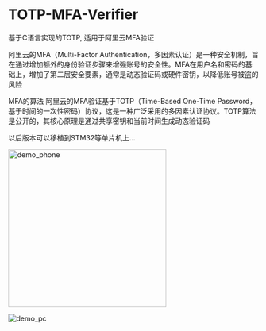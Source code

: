 # TOTP-MFA-Verifier
基于C语言实现的TOTP, 适用于阿里云MFA验证

阿里云的MFA（Multi-Factor Authentication，多因素认证）是一种安全机制，旨在通过增加额外的身份验证步骤来增强账号的安全性。MFA在用户名和密码的基础上，增加了第二层安全要素，通常是动态验证码或硬件密钥，以降低账号被盗的风险

MFA的算法
阿里云的MFA验证基于TOTP（Time-Based One-Time Password，基于时间的一次性密码）协议，这是一种广泛采用的多因素认证协议。TOTP算法是公开的，其核心原理是通过共享密钥和当前时间生成动态验证码

以后版本可以移植到STM32等单片机上...

<img width="318" alt="demo_phone" src="https://github.com/user-attachments/assets/bb26e550-ed04-43ee-98ea-373bfe1bfe74" />  

![demo_pc](https://github.com/user-attachments/assets/0b8509f3-a860-407f-81a2-09cc12951e4c)


